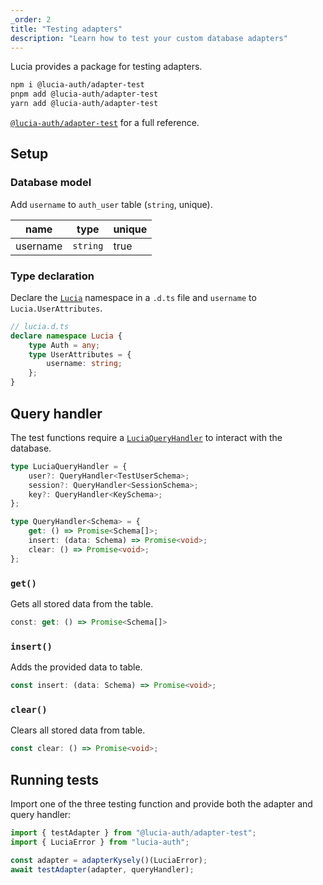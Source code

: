 ```yaml
---
_order: 2
title: "Testing adapters"
description: "Learn how to test your custom database adapters"
---
```


Lucia provides a package for testing adapters.

```bash
npm i @lucia-auth/adapter-test
pnpm add @lucia-auth/adapter-test
yarn add @lucia-auth/adapter-test
```

[`@lucia-auth/adapter-test`](/reference/adapter-test/lucia-auth-adapter-test) for a full reference.

## Setup

### Database model

Add `username` to `auth_user` table (`string`, unique).

| name     | type     | unique |
| -------- | -------- | ------ |
| username | `string` | true   |

### Type declaration

Declare the [`Lucia`](/reference/lucia-auth/types#lucia) namespace in a `.d.ts` file and `username` to `Lucia.UserAttributes`.

```ts
// lucia.d.ts
declare namespace Lucia {
	type Auth = any;
	type UserAttributes = {
		username: string;
	};
}
```

## Query handler

The test functions require a [`LuciaQueryHandler`](/reference/adapter-test/types#luciaqueryhandler) to interact with the database.

```ts
type LuciaQueryHandler = {
	user?: QueryHandler<TestUserSchema>;
	session?: QueryHandler<SessionSchema>;
	key?: QueryHandler<KeySchema>;
};

type QueryHandler<Schema> = {
	get: () => Promise<Schema[]>;
	insert: (data: Schema) => Promise<void>;
	clear: () => Promise<void>;
};
```

### `get()`

Gets all stored data from the table.

```ts
const: get: () => Promise<Schema[]>
```

### `insert()`

Adds the provided data to table.

```ts
const insert: (data: Schema) => Promise<void>;
```

### `clear()`

Clears all stored data from table.

```ts
const clear: () => Promise<void>;
```

## Running tests

Import one of the three testing function and provide both the adapter and query handler:

```ts
import { testAdapter } from "@lucia-auth/adapter-test";
import { LuciaError } from "lucia-auth";

const adapter = adapterKysely()(LuciaError);
await testAdapter(adapter, queryHandler);
```
